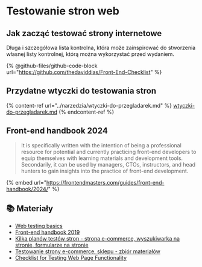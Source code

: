 # Testowanie stron web

## Jak zacząć testować strony internetowe

Długa i szczegółowa lista kontrolna, która może zainspirować do stworzenia własnej listy kontrolnej, którą można wykorzystać przed wydaniem.

{% @github-files/github-code-block url="https://github.com/thedaviddias/Front-End-Checklist" %}

## Przydatne wtyczki do testowania stron

{% content-ref url="../narzedzia/wtyczki-do-przegladarek.md" %}
[wtyczki-do-przegladarek.md](../narzedzia/wtyczki-do-przegladarek.md)
{% endcontent-ref %}

## Front-end handbook 2024

> It is specifically written with the intention of being a professional resource for potential and currently practicing front-end developers to equip themselves with learning materials and development tools. Secondarily, it can be used by managers, CTOs, instructors, and head hunters to gain insights into the practice of front-end development.

{% embed url="https://frontendmasters.com/guides/front-end-handbook/2024/" %}

## 📚 Materiały

* [Web testing basics](http://cultivatedmanagement.com/web-testing-basics/)
* [Front-end handbook 2019](https://frontendmasters.com/books/front-end-handbook/2019/)
* [Kilka planów testów stron - strona e-commerce, wyszukiwarka na stronie, formularze na stronie](https://www.testing-web-sites.co.uk/testing-plans-checklists/)
* [Testowanie strony e-commerce, sklepu - zbiór materiałów](https://gist.github.com/pwicherski/9884c5e44f815acafd217f42c94c0cfb)
* [Checklist for Testing Web Page Functionality](https://www.ministryoftesting.com/articles/5631d7b0?s_id=14717887)

